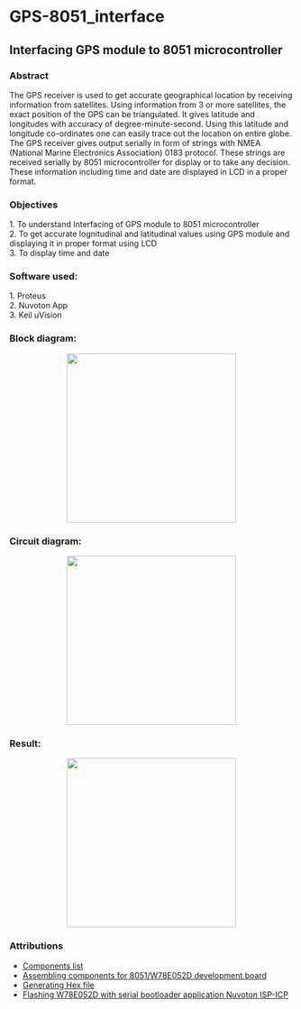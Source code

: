 # GPS-8051_interface

<h2>Interfacing GPS module to 8051 microcontroller</h2>
<p> 
<h3 align="left">Abstract</h3>
<p>The GPS receiver is used to get accurate geographical location by receiving information from satellites. Using information from 3 or more satellites, the exact position of the GPS can be triangulated. It gives latitude and longitudes with accuracy of degree-minute-second. Using this latitude and longitude co-ordinates one can easily trace out the location on entire globe. The GPS receiver gives output serially in form of strings with NMEA (National Marine Electronics Association) 0183 protocol. These strings are received serially by 8051 microcontroller for display or to take any decision. These information including time and date are displayed in LCD in a proper format. </p.
</br>
<h3 align="left">Objectives</h3>
<p>
1. To understand Interfacing of GPS module to 8051 microcontroller</br>
2. To get accurate lognitudinal and latitudinal values using GPS module and displaying it in proper format using LCD</br>
3. To display time and date
</p>

<h3 align= "left">Software used:</h3>
<p>
1. Proteus</br>
2. Nuvoton App</br>
3. Keil uVision</br>
</p>
<h3 align= "left">Block diagram:</h3>
<p align= "center"><img src="https://user-images.githubusercontent.com/84203911/211734224-27177a39-7ad2-4eb9-86c3-ad68eb8f983c.png" height="300px"></p>
<h3 align= "left">Circuit diagram:</h3>
<p align= "center"><img src="https://user-images.githubusercontent.com/84203911/211735568-b0081ecb-8da4-4efa-ac34-d4e429c82f61.png" height="300px"></p>
<h3 align= "left">Result:</h3>
<p align= "center"><img src="https://user-images.githubusercontent.com/84203911/212091468-4b9b18ae-6fd6-4ae5-8509-77218b665173.png" height="300px"></p>


<h3 align= "left">Attributions</h3>
<ul>
<li><a href="https://drive.google.com/file/d/1pNNRuL1nMuhQHxjJ9_W4Bsm0sp1NyNhQ/view">Components list</a></li>
<li><a href="https://www.youtube.com/watch?v=hUxq-E02-Vc">Assembling components for 8051/W78E052D development board</a></li>
<li><a href="https://www.youtube.com/watch?v=Bpgdfomze58">Generating Hex file</a></li>
<li><a href="https://www.youtube.com/watch?v=XtOmZBMXly8">Flashing W78E052D with serial bootloader application Nuvoton ISP-ICP</a>
</ul>



